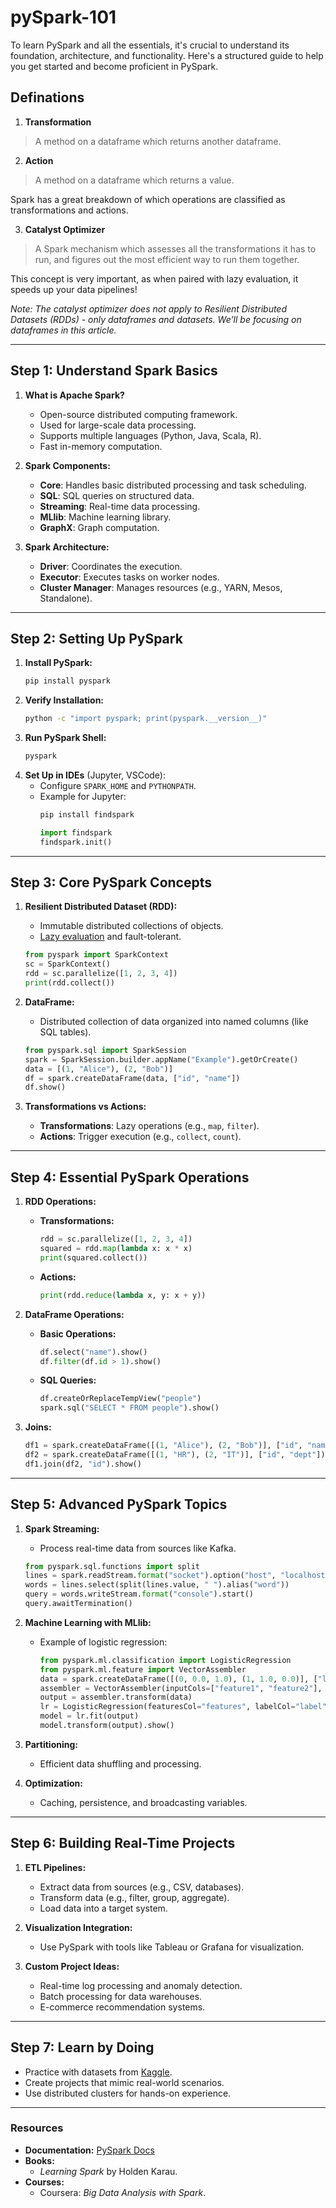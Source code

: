 # pySpark-101
To learn PySpark and all the essentials, it's crucial to understand its foundation, architecture, and functionality. Here's a structured guide to help you get started and become proficient in PySpark.

## Definations

1. **Transformation**
> A method on a dataframe which returns another dataframe.

2. **Action**
> A method on a dataframe which returns a value.

Spark has a great breakdown of which operations are classified as transformations and actions.

3. **Catalyst Optimizer**
> A Spark mechanism which assesses all the transformations it has to run, and figures out the most efficient way to run them together.

This concept is very important, as when paired with lazy evaluation, it speeds up your data pipelines! 

_Note: The catalyst optimizer does not apply to Resilient Distributed Datasets (RDDs) - only dataframes and datasets. We’ll be focusing on dataframes in this article._

---

## **Step 1: Understand Spark Basics**
1. **What is Apache Spark?**
   - Open-source distributed computing framework.
   - Used for large-scale data processing.
   - Supports multiple languages (Python, Java, Scala, R).
   - Fast in-memory computation.

2. **Spark Components:**
   - **Core**: Handles basic distributed processing and task scheduling.
   - **SQL**: SQL queries on structured data.
   - **Streaming**: Real-time data processing.
   - **MLlib**: Machine learning library.
   - **GraphX**: Graph computation.

3. **Spark Architecture:**
   - **Driver**: Coordinates the execution.
   - **Executor**: Executes tasks on worker nodes.
   - **Cluster Manager**: Manages resources (e.g., YARN, Mesos, Standalone).

---

## **Step 2: Setting Up PySpark**
1. **Install PySpark:**
   ```bash
   pip install pyspark
   ```
2. **Verify Installation:**
   ```bash
   python -c "import pyspark; print(pyspark.__version__)"
   ```
3. **Run PySpark Shell:**
   ```bash
   pyspark
   ```
4. **Set Up in IDEs** (Jupyter, VSCode):
   - Configure `SPARK_HOME` and `PYTHONPATH`.
   - Example for Jupyter:
     ```bash
     pip install findspark
     ```
     ```python
     import findspark
     findspark.init()
     ```

---

## **Step 3: Core PySpark Concepts**
1. **Resilient Distributed Dataset (RDD):**
   - Immutable distributed collections of objects.
   - [Lazy evaluation](https://medium.com/@john_tringham/spark-concepts-simplified-lazy-evaluation-d398891e0568) and fault-tolerant.
   ```python
   from pyspark import SparkContext
   sc = SparkContext()
   rdd = sc.parallelize([1, 2, 3, 4])
   print(rdd.collect())
   ```

2. **DataFrame:**
   - Distributed collection of data organized into named columns (like SQL tables).
   ```python
   from pyspark.sql import SparkSession
   spark = SparkSession.builder.appName("Example").getOrCreate()
   data = [(1, "Alice"), (2, "Bob")]
   df = spark.createDataFrame(data, ["id", "name"])
   df.show()
   ```

3. **Transformations vs Actions:**
   - **Transformations**: Lazy operations (e.g., `map`, `filter`).
   - **Actions**: Trigger execution (e.g., `collect`, `count`).

---

## **Step 4: Essential PySpark Operations**
1. **RDD Operations:**
   - **Transformations:**
     ```python
     rdd = sc.parallelize([1, 2, 3, 4])
     squared = rdd.map(lambda x: x * x)
     print(squared.collect())
     ```
   - **Actions:**
     ```python
     print(rdd.reduce(lambda x, y: x + y))
     ```

2. **DataFrame Operations:**
   - **Basic Operations:**
     ```python
     df.select("name").show()
     df.filter(df.id > 1).show()
     ```
   - **SQL Queries:**
     ```python
     df.createOrReplaceTempView("people")
     spark.sql("SELECT * FROM people").show()
     ```

3. **Joins:**
   ```python
   df1 = spark.createDataFrame([(1, "Alice"), (2, "Bob")], ["id", "name"])
   df2 = spark.createDataFrame([(1, "HR"), (2, "IT")], ["id", "dept"])
   df1.join(df2, "id").show()
   ```

---

## **Step 5: Advanced PySpark Topics**
1. **Spark Streaming:**
   - Process real-time data from sources like Kafka.
   ```python
   from pyspark.sql.functions import split
   lines = spark.readStream.format("socket").option("host", "localhost").option("port", 9999).load()
   words = lines.select(split(lines.value, " ").alias("word"))
   query = words.writeStream.format("console").start()
   query.awaitTermination()
   ```

2. **Machine Learning with MLlib:**
   - Example of logistic regression:
     ```python
     from pyspark.ml.classification import LogisticRegression
     from pyspark.ml.feature import VectorAssembler
     data = spark.createDataFrame([(0, 0.0, 1.0), (1, 1.0, 0.0)], ["label", "feature1", "feature2"])
     assembler = VectorAssembler(inputCols=["feature1", "feature2"], outputCol="features")
     output = assembler.transform(data)
     lr = LogisticRegression(featuresCol="features", labelCol="label")
     model = lr.fit(output)
     model.transform(output).show()
     ```

3. **Partitioning:**
   - Efficient data shuffling and processing.

4. **Optimization:**
   - Caching, persistence, and broadcasting variables.

---

## **Step 6: Building Real-Time Projects**
1. **ETL Pipelines:**
   - Extract data from sources (e.g., CSV, databases).
   - Transform data (e.g., filter, group, aggregate).
   - Load data into a target system.

2. **Visualization Integration:**
   - Use PySpark with tools like Tableau or Grafana for visualization.

3. **Custom Project Ideas:**
   - Real-time log processing and anomaly detection.
   - Batch processing for data warehouses.
   - E-commerce recommendation systems.

---

## **Step 7: Learn by Doing**
- Practice with datasets from [Kaggle](https://www.kaggle.com/).
- Create projects that mimic real-world scenarios.
- Use distributed clusters for hands-on experience.

---

### **Resources**
- **Documentation:** [PySpark Docs](https://spark.apache.org/docs/latest/api/python/)
- **Books:**
  - *Learning Spark* by Holden Karau.
- **Courses:**
  - Coursera: *Big Data Analysis with Spark*.
